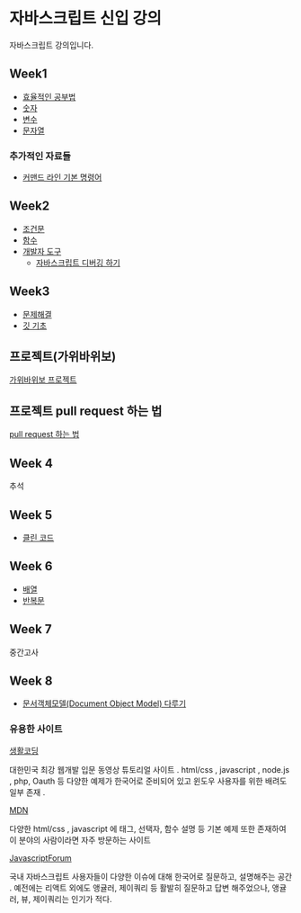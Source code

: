 # 자바스크립트 신입 강의

자바스크립트 강의입니다.



## Week1

- [효율적인 공부법](https://medium.com/@k3hppk/%EA%B3%B5%EB%B6%80%EB%B2%95-1fd273560d19)
- [숫자](https://github.com/DaeguDude/jasmine/blob/master/jsCourse/week1/number.md)
- [변수](https://github.com/DaeguDude/jasmine/blob/master/jsCourse/week1/variable.md)
- [문자열](https://github.com/DaeguDude/jasmine/blob/master/jsCourse/week1/string.md)

### 추가적인 자료들

- [커맨드 라인 기본 명령어](https://www.youtube.com/watch?v=mJMUX5Nia_A&ab_channel=DaeguDude)


## Week2

- [조건문](https://github.com/DaeguDude/jasmine/blob/master/jsCourse/week2/conditionals.md)
- [함수](https://github.com/DaeguDude/jasmine/blob/master/jsCourse/week2/function.md)
- [개발자 도구](https://github.com/DaeguDude/jasmine/blob/master/jsCourse/week2/developerTools.md)
    - [자바스크립트 디버깅 하기](https://github.com/DaeguDude/jasmine/blob/master/jsCourse/week2/debugJS.md)

## Week3

- [문제해결](https://github.com/DaeguDude/jasmine/blob/master/jsCourse/week3/problemSolving.md)
- [깃 기초](https://github.com/DaeguDude/jasmine/tree/master/Git-Tutorial/git-basic/class1)

## 프로젝트(가위바위보)

[가위바위보 프로젝트](https://github.com/DaeguDude/jasmine/tree/master/jsCourse/project/rockPaperScissor)

## 프로젝트 pull request 하는 법

[pull request 하는 법](https://www.youtube.com/watch?v=-WpdlsXTK6k&feature=youtu.be&ab_channel=DaeguDude)

## Week 4

추석

## Week 5

- [클린 코드](https://github.com/DaeguDude/jasmine/blob/master/jsCourse/week5/cleancode.md)

## Week 6

<!-- 반복문 고칠 것 있음 -->

- [배열](https://github.com/DaeguDude/jasmine/blob/master/jsCourse/week6/array.md)
- [반복문](https://github.com/DaeguDude/jasmine/blob/master/jsCourse/week6/loop.md)

## Week 7

중간고사

## Week 8

- [문서객체모델(Document Object Model) 다루기](https://github.com/DaeguDude/jasmine/blob/master/jsCourse/week8/DOM.md)

### 유용한 사이트 

[생활코딩](http://opentutorials.org) 

대한민국 최강 웹개발 입문 동영상 튜토리얼 사이트 . html/css , javascript , node.js , php, Oauth 등 다양한 예제가 한국어로 준비되어 있고 윈도우 사용자를 위한 배려도 일부 존재 . 

[MDN](https://developer.mozilla.org/ko/)

다양한 html/css , javascript 에 태그, 선택자, 함수 설명 등 기본 예제 또한 존재하여 이 분야의 사람이라면 자주 방문하는 사이트 

[JavascriptForum](https://jsdev.kr)

국내 자바스크립트 사용자들이 다양한 이슈에 대해 한국어로 질문하고, 설명해주는 공간 . 예전에는 리액트 외에도 앵귤러, 제이쿼리 등 활발히 질문하고 답변 해주었으나, 앵귤러, 뷰, 제이쿼리는 인기가 적다. 




